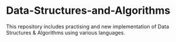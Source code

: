 # Data-Structures-and-Algorithms
This repository includes practising and new implementation of Data Structures &amp; Algorithms using various languages.
